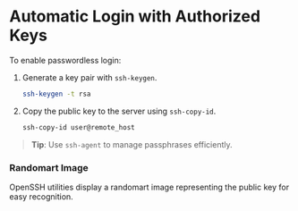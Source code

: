 
# Automatic Login with Authorized Keys

To enable passwordless login:

1. Generate a key pair with `ssh-keygen`.
   ```bash
   ssh-keygen -t rsa
   ```
2. Copy the public key to the server using `ssh-copy-id`.
   ```bash
   ssh-copy-id user@remote_host
   ```

> **Tip**: Use `ssh-agent` to manage passphrases efficiently.

### Randomart Image

OpenSSH utilities display a randomart image representing the public key for easy recognition.

